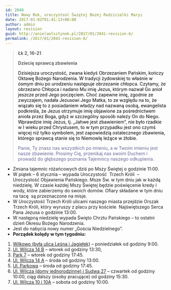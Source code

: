 ```yaml
---
id: 2048
title: Nowy Rok, uroczystość Świętej Bożej Rodzicielki Maryi
date: 2017-01-02T01:41:13+00:00
author: admin
layout: revision
guid: http://anielaolsztynek.pl/2017/01/2041-revision-6/
permalink: /2017/01/2041-revision-6/
---
```

> **Łk 2, 16-21**
> 
> **Dziecię sprawcą zbawienia**
> 
> <span style="color: #000000;">Dzisiejsza uroczystość, zwana kiedyś Obrzezaniem Pańskim, kończy Oktawę Bożego Narodzenia. W tradycji żydowskiej to właśnie w ósmym dniu po urodzeniu następuje obrzezanie chłopca. Czytamy, że obrzezano Chłopca i nadano Mu imię Jezus, którym nazwał Go anioł jeszcze przed Jego poczęciem. Choć zapewne imię, zgodnie ze zwyczajem, nadała Jezusowi Jego Matka, to ze względu na to, że wiązało się to z posiadaniem władzy nad nazwaną osobą, ewangelista podkreśla, że Jezus otrzymuje imię objawione za pośrednictwem anioła przez Boga, gdyż w szczególny sposób należy On do Niego. Wprawdzie imię Jezus, tj. &#8222;Jahwe jest zbawieniem&#8221;, nie było rzadkie w I wieku przed Chrystusem, to w tym przypadku jest ono czymś więcej niż tylko symbolem, jest zapowiedzią ostatecznego zbawienia, którego sprawcą stanie się to Niemowlę leżące w żłobie.</span>
> 
> <span style="color: #666699;">Panie, Ty znasz nas wszystkich po imieniu, a w Twoim imieniu jest nasze zbawienie. Prosimy Cię, przenikaj nas swoim Duchem i prowadź do głębszego poznania Tajemnicy naszego odkupienia.</span>

  * Zmiana tajemnic różańcowych dziś po Mszy Świętej o godzinie 11:00.
  * W piątek – 6 stycznia – wypada Uroczystość  Trzech Króli  &#8211; Uroczystość Objawienia Pańskiego. Msze Św. w tym dniu jak w każdą niedzielę. W czasie każdej Mszy Świętej będzie poświęcenie kredy i wody, które zabierzemy do swoich domów. Ofiary składane w tym dniu na tacę  są przeznaczone na misje.
  * W Uroczystość Trzech Króli ulicami naszego miasta przejdzie Orszak Trzech Króli, który wyruszy z placu przy kościele  Najświętszego Serca Pana Jezusa o godzinie 13:00.
  * W następną niedzielę wypada Święto Chrztu Pańskiego – to ostatni dzień Okresu Bożego Narodzenia.
  * Jest do nabycia nowy numer „Gościa Niedzielnego”.
  * **Porządek kolędy w tym tygodniu:**

  1.  <span style="text-decoration: underline;">Wilkowo (była ulica Leśna i Jagiełek)</span> – poniedziałek od godziny 9:00.
  2. <span style="text-decoration: underline;">Ul. Wilcza 14 B</span> – wtorek od godziny 13:30,
  3. <span style="text-decoration: underline;">Park 7</span> &#8211; wtorek od godziny 17:45.
  4. <span style="text-decoration: underline;">Ul. Wilcza 14 A</span> – środa od godziny 13:00.
  5. <span style="text-decoration: underline;">Ul. Parkowa</span> &#8211; środa od godziny 17:45.
  6. <span style="text-decoration: underline;">Ul. Wilcza (domy jednorodzinne) i Sudwa 27</span> &#8211; czwartek od godziny 10:00, ciąg dalszy (osoby pracujące) od godziny 15:30.
  7. <span style="text-decoration: underline;">Ul. Wilcza 10 i 10A</span> &#8211; sobota od godziny 10:00.